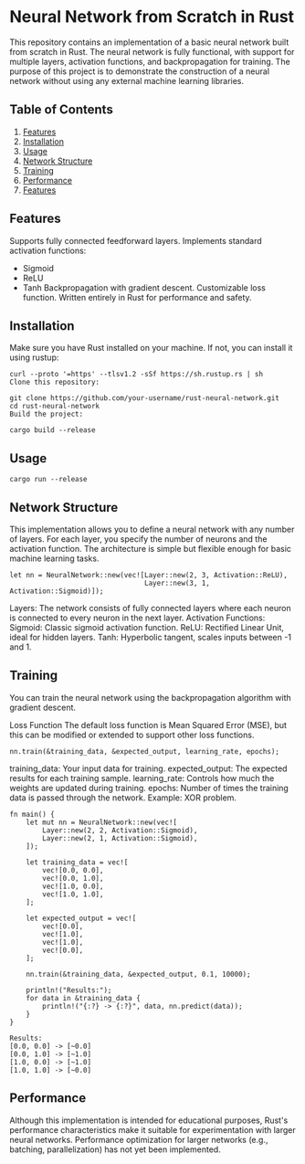 # Neural Network from Scratch in Rust

This repository contains an implementation of a basic neural network built from scratch in Rust. The neural network is fully functional, with support for multiple layers, activation functions, and backpropagation for training. The purpose of this project is to demonstrate the construction of a neural network without using any external machine learning libraries.

## Table of Contents
1. [Features](#features)
2. [Installation](#installation)
3. [Usage](#usage)
4. [Network Structure](#network-structure)
5. [Training](#training)
6. [Performance](#performance)
7. [Features](#features)

## Features
Supports fully connected feedforward layers.
Implements standard activation functions:
- Sigmoid
- ReLU
- Tanh
Backpropagation with gradient descent.
Customizable loss function.
Written entirely in Rust for performance and safety.

## Installation
Make sure you have Rust installed on your machine. If not, you can install it using rustup:

```
curl --proto '=https' --tlsv1.2 -sSf https://sh.rustup.rs | sh
Clone this repository:
```
```
git clone https://github.com/your-username/rust-neural-network.git
cd rust-neural-network
Build the project:
```
```
cargo build --release
```
## Usage
```
cargo run --release
```

## Network Structure
This implementation allows you to define a neural network with any number of layers. For each layer, you specify the number of neurons and the activation function. The architecture is simple but flexible enough for basic machine learning tasks.

```
let nn = NeuralNetwork::new(vec![Layer::new(2, 3, Activation::ReLU),
                                 Layer::new(3, 1, Activation::Sigmoid)]);
```

Layers: The network consists of fully connected layers where each neuron is connected to every neuron in the next layer.
Activation Functions:
Sigmoid: Classic sigmoid activation function.
ReLU: Rectified Linear Unit, ideal for hidden layers.
Tanh: Hyperbolic tangent, scales inputs between -1 and 1.

## Training
You can train the neural network using the backpropagation algorithm with gradient descent.

Loss Function
The default loss function is Mean Squared Error (MSE), but this can be modified or extended to support other loss functions.

```
nn.train(&training_data, &expected_output, learning_rate, epochs);
```

training_data: Your input data for training.
expected_output: The expected results for each training sample.
learning_rate: Controls how much the weights are updated during training.
epochs: Number of times the training data is passed through the network.
Example:
XOR problem.

```
fn main() {
    let mut nn = NeuralNetwork::new(vec![
        Layer::new(2, 2, Activation::Sigmoid),
        Layer::new(2, 1, Activation::Sigmoid),
    ]);

    let training_data = vec![
        vec![0.0, 0.0],
        vec![0.0, 1.0],
        vec![1.0, 0.0],
        vec![1.0, 1.0],
    ];
    
    let expected_output = vec![
        vec![0.0],
        vec![1.0],
        vec![1.0],
        vec![0.0],
    ];
    
    nn.train(&training_data, &expected_output, 0.1, 10000);
    
    println!("Results:");
    for data in &training_data {
        println!("{:?} -> {:?}", data, nn.predict(data));
    }
}

Results:
[0.0, 0.0] -> [~0.0]
[0.0, 1.0] -> [~1.0]
[1.0, 0.0] -> [~1.0]
[1.0, 1.0] -> [~0.0]
```

## Performance
Although this implementation is intended for educational purposes, Rust's performance characteristics make it suitable for experimentation with larger neural networks. Performance optimization for larger networks (e.g., batching, parallelization) has not yet been implemented.
